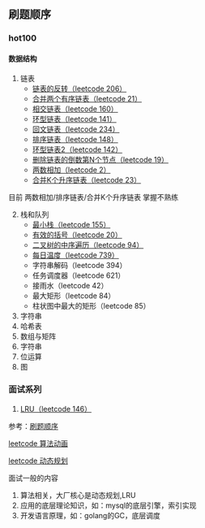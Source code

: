 ## 刷题顺序

### hot100

#### 数据结构
1. 链表
   - [链表的反转（leetcode 206）](https://github.com/Cocoon-break/leetcode-go/blob/master/hot100/linked_list/leetcode_206.go)
   - [合并两个有序链表（leetcode 21）](https://github.com/Cocoon-break/leetcode-go/blob/master/hot100/linked_list/leetcode_21.go)
   - [相交链表（leetcode 160）](https://github.com/Cocoon-break/leetcode-go/blob/master/hot100/linked_list/leetcode_160.go)
   - [环型链表（leetcode 141）](https://github.com/Cocoon-break/leetcode-go/blob/master/hot100/linked_list/leetcode_141.go)
   - [回文链表（leetcode 234）](https://github.com/Cocoon-break/leetcode-go/blob/master/hot100/linked_list/leetcode_234.go)
   - [排序链表（leetcode 148）](https://github.com/Cocoon-break/leetcode-go/blob/master/hot100/linked_list/leetcode_148.go)
   - [环型链表2（leetcode 142）](https://github.com/Cocoon-break/leetcode-go/blob/master/hot100/linked_list/leetcode_142.go)
   - [删除链表的倒数第N个节点（leetcode 19）](https://github.com/Cocoon-break/leetcode-go/blob/master/hot100/linked_list/leetcode_19.go)
   - [两数相加（leetcode 2）](https://github.com/Cocoon-break/leetcode-go/blob/master/hot100/linked_list/leetcode_2.go)
   - [合并K个升序链表（leetcode 23）](https://github.com/Cocoon-break/leetcode-go/blob/master/hot100/linked_list/leetcode_23.go)

目前 两数相加/排序链表/合并K个升序链表 掌握不熟练

2. 栈和队列
   - [最小栈（leetcode 155）](https://github.com/Cocoon-break/leetcode-go/blob/master/hot100/stack_queue/leetcode_155.go)
   - [有效的括号（leetcode 20）](https://github.com/Cocoon-break/leetcode-go/blob/master/hot100/stack_queue/leetcode_20.go)
   - [二叉树的中序遍历（leetcode 94）](https://github.com/Cocoon-break/leetcode-go/blob/master/hot100/stack_queue/leetcode_94.go)
   - [每日温度（leetcode 739）](https://github.com/Cocoon-break/leetcode-go/blob/master/hot100/stack_queue/leetcode_739.go)
   - 字符串解码（leetcode 394）
   - 任务调度器（leetcode 621）
   - 接雨水（leetcode 42）
   - 最大矩形（leetcode 84）
   - 柱状图中最大的矩形（leetcode 85）
3. 字符串
4. 哈希表
5. 数组与矩阵
6. 字符串
7. 位运算
8. 图

### 面试系列

1. [LRU（leetcode 146）](https://github.com/Cocoon-break/leetcode-go/blob/master/interview/LRU/leetcode_146.go)











参考：[刷题顺序](https://github.com/CyC2018/CS-Notes/blob/master/notes/Leetcode%20%E9%A2%98%E8%A7%A3%20-%20%E7%9B%AE%E5%BD%95.md)

[leetcode 算法动画](https://github.com/MisterBooo/LeetCodeAnimation)

[leetcode 动态规划](https://github.com/labuladong/fucking-algorithm)

面试一般的内容
1. 算法相关，大厂核心是动态规划,LRU
2. 应用的底层理论知识，如：mysql的底层引擎，索引实现
3. 开发语言原理，如：golang的GC，底层调度